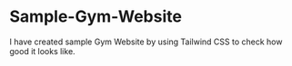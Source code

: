 # Sample-Gym-Website
I have created sample Gym Website by using Tailwind CSS to check how good it looks like.
